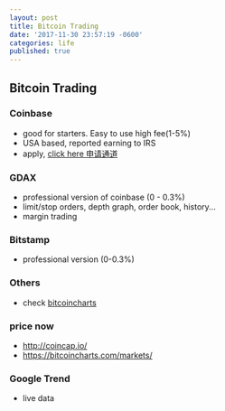 ```yaml
---
layout: post
title: Bitcoin Trading
date: '2017-11-30 23:57:19 -0600'
categories: life 
published: true
---
```

## Bitcoin Trading

### Coinbase
 - good for starters. Easy to use high fee(1-5%)
 - USA based, reported earning to IRS
 - apply, [click here 申请通道](https://www.coinbase.com/join/5a20017f6a660b01a7df57cb)


### GDAX
 - professional version of coinbase (0 - 0.3%)
 - limit/stop orders, depth graph, order book, history...
 - margin trading


### Bitstamp
 - professional version (0-0.3%)


### Others
 - check [bitcoincharts](https://bitcoincharts.com/)



### price now
 - http://coincap.io/
 - https://bitcoincharts.com/markets/



### Google Trend
 - live data





    <script type="text/javascript" src="https://ssl.gstatic.com/trends_nrtr/1225_RC05/embed_loader.js"></script> <script type="text/javascript"> trends.embed.renderExploreWidget("TIMESERIES", {"comparisonItem":[{"keyword":"ethereum","geo":"","time":"now 14-d"},{"keyword":"bitcoin","geo":"","time":"now 14-d"},{"keyword":"litecoin","geo":"","time":"now 14-d"}],"category":0,"property":""}, {"exploreQuery":"date=now 14-d,now 14-d,now 14-d&q=ethereum,bitcoin,litecoin","guestPath":"https://trends.google.com:443/trends/embed/"}); </script>
